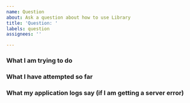 ```yaml
---
name: Question
about: Ask a question about how to use Library
title: 'Question: '
labels: question
assignees: ''

---
```


<!--
If you have a question about how to do something with Library, you can open an issue and we will try to point you in the right direction. Before opening one of these, make sure to consult the demo site which has answers to many common questions: https://nyt-library-demo.herokuapp.com/
-->

### What I am trying to do
<!-- Describe what you are trying to do with Library and where you are struggling. We'll try to help you find an existing solution, or assist in opening a feature request. -->

### What I have attempted so far
<!-- If you have tried to use any existing functionality of Library to support your use case, mention that here. -->

### What my application logs say (if I am getting a server error)
<!-- Server errors in Library are intended to be public facing, so the application logs are crucial to diagnosing problems from generic errors. -->

